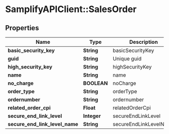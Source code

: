 # SamplifyAPIClient::SalesOrder

## Properties
Name | Type | Description | Notes
------------ | ------------- | ------------- | -------------
**basic_security_key** | **String** | basicSecurityKey | 
**guid** | **String** | Unique guid | 
**high_security_key** | **String** | highSecurityKey | 
**name** | **String** | name | 
**no_charge** | **BOOLEAN** | noCharge | 
**order_type** | **String** | orderType | 
**ordernumber** | **String** | ordernumber | 
**related_order_cpi** | **Float** | relatedOrderCpi | 
**secure_end_link_level** | **Integer** | secureEndLinkLevel | 
**secure_end_link_level_name** | **String** | secureEndLinkLevelName | 



